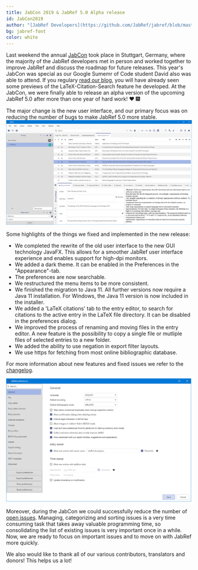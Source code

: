 ```yaml
---
title: JabCon 2019 & JabRef 5.0 Alpha release
id: JabCon2019
author: "[JabRef Developers](https://github.com/JabRef/jabref/blob/master/DEVELOPERS)" 
bg: jabref-font
color: white
---
```

Last weekend the annual [JabCon](https://jabcon.jabref.org/) took place in Stuttgart, Germany, where the majority of the JabRef developers met in person and worked together to improve JabRef and discuss the roadmap for future releases.
This year's JabCon was special as our Google Sumemr of Code student David also was able to attend. If you regulary [read our blog](http://blog.jabref.org/#august-06-2019-%E2%80%93-google-summer-of-code-2019-latex-citations-tab), you will have already seen some previews of the LaTeX-Citation-Search feature he developed.
At the JabCon, we were finally able to release an alpha version of the upcoming JabRef 5.0 after more than one year of hard work! ❤️ 🎆

The major change is the new user interface, and our primary focus was on reducing the number of bugs to make JabRef 5.0 more stable.
![image: Screenshot JabRef 5.0 Alpha](/img/jabref5-0-alpha.png)

Some highlights of the things we fixed and implemented in the new release:
- We completed the rewrite of the old user interface to the new GUI technology JavaFX. This allows for a smoother JabRef user interface experience and enables support for high-dpi monitors. 
- We added a dark theme. It can be enabled in the Preferences in the "Appearance"-tab.
- The preferences are now searchable. 
- We restructured the menu items to be more consistent.
- We finished the migration to Java 11. All further versions now require a Java 11 installation. For Windows, the Java 11 version is now included in the installer.
- We added a 'LaTeX citations' tab to the entry editor, to search for citations to the active entry in the LaTeX file directory. It can be disabled in the preferences dialog.
- We improved the process of renaming and moving files in the entry editor. A new feature is the possibility to copy a single file or mutliple files of selected entries to a new folder. 
- We added the ability to use negation in export filter layouts.
- We use https for fetching from most online bibliographic database.

For more information about new features and fixed issues we refer to the [changelog](https://github.com/JabRef/jabref/blob/master/CHANGELOG.md#50-alpha--2019-08-25). 

![image: Screenshot JabRef 5.0 Alpha- Preferences dialog](/img/jabref5-0-alpha-preferences.png)

Moreover, during the JabCon we could successfully reduce the number of [open issues](https://github.com/JabRef/jabref/issues?q=is%3Aopen+is%3Aissue).
Managing, categorizing and sorting issues is a very time consuming task that takes away valuable programming time, so consolidating the list of existing issues is very important once in a while. 
Now, we are ready to focus on important issues and to move on with JabRef more quickly.

We also would like to thank all of our various contributors, translators and donors! This helps us a lot!
